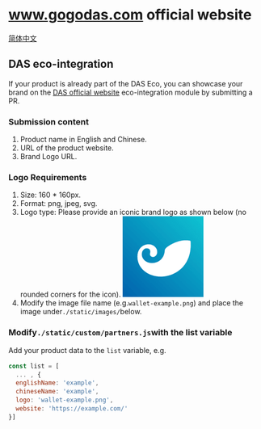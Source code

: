 # www.gogodas.com official website
[简体中文](./README-CN.md)
## DAS eco-integration
If your product is already part of the DAS Eco, you can showcase your brand on the [DAS official website](http://www.gogodas.com/#integration) eco-integration module by submitting a PR.

### Submission content
1. Product name in English and Chinese.
2. URL of the product website.
3. Brand Logo URL.

### Logo Requirements
1. Size: 160 * 160px.
2. Format: png, jpeg, svg.
3. Logo type: Please provide an iconic brand logo as shown below (no rounded corners for the icon).
   ![example](./static/images/wallet-imtoken.png)
4. Modify the image file name (e.g.`wallet-example.png`) and place the image under`./static/images/`below.

### Modify`./static/custom/partners.js`with the list variable
Add your product data to the `list` variable, e.g.
```javascript
const list = [
  ... , {
  englishName: 'example',
  chineseName: 'example',
  logo: 'wallet-example.png',
  website: 'https://example.com/'
}]
```
